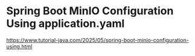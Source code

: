 # Spring Boot MinIO Configuration Using application.yaml

<a href="https://www.tutorial-java.com/2025/05/spring-boot-minio-configuration-using.html" target="_blank">https://www.tutorial-java.com/2025/05/spring-boot-minio-configuration-using.html</a>